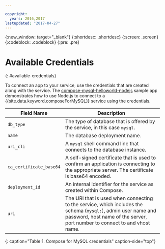 ```yaml
---

copyright:
  years: 2016,2017
lastupdated: "2017-04-27"
---
```


{:new_window: target="_blank"}
{:shortdesc: .shortdesc}
{:screen: .screen}
{:codeblock: .codeblock}
{:pre: .pre}

# Available Credentials
{: #available-credentials}

To connect an app to your service, use the credentials that are created along with the service. The [compose-mysql-helloworld-nodejs](https://github.com/IBM-Bluemix/compose-mysql-helloworld-nodejs) sample app demonstrates how to use Node.js to connect to a {{site.data.keyword.composeForMySQL}} service using the credentials.

Field Name|Description
----------|-----------
`db_type`|The type of database that is offered by the service, in this case `mysql`.
`name`|The database deployment name.
`uri_cli`|A `mysql` shell command line that connects to the database instance.
`ca_certificate_base64`|A self-signed certificate that is used to confirm an application is connecting to the appropriate server. The certificate is base64 encoded.
`deployment_id`|An internal identifier for the service as created within Compose.
`uri`|The URI that is used when connecting to the service, which includes the schema (`mysql:`), admin user name and password, host name of the server, port number to connect to and vhost name.
{: caption="Table 1. Compose for MySQL credentials" caption-side="top"}
